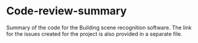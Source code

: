 # Code-review-summary
Summary of the code for the Building scene recognition software. 
The link for the issues created for the project is also provided in a separate file.
